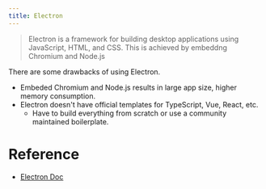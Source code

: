 ```yaml
---
title: Electron
---
```


> Electron is a framework for building desktop applications using JavaScript, HTML, and CSS.
> This is achieved by embeddng Chromium and Node.js

There are some drawbacks of using Electron.

- Embeded Chromium and Node.js results in large app size, higher memory consumption.
- Electron doesn't have official templates for TypeScript, Vue, React, etc.
    - Have to build everything from scratch or use a community maintained boilerplate.




# Reference

- [Electron Doc](https://www.electronjs.org/docs/latest/)


